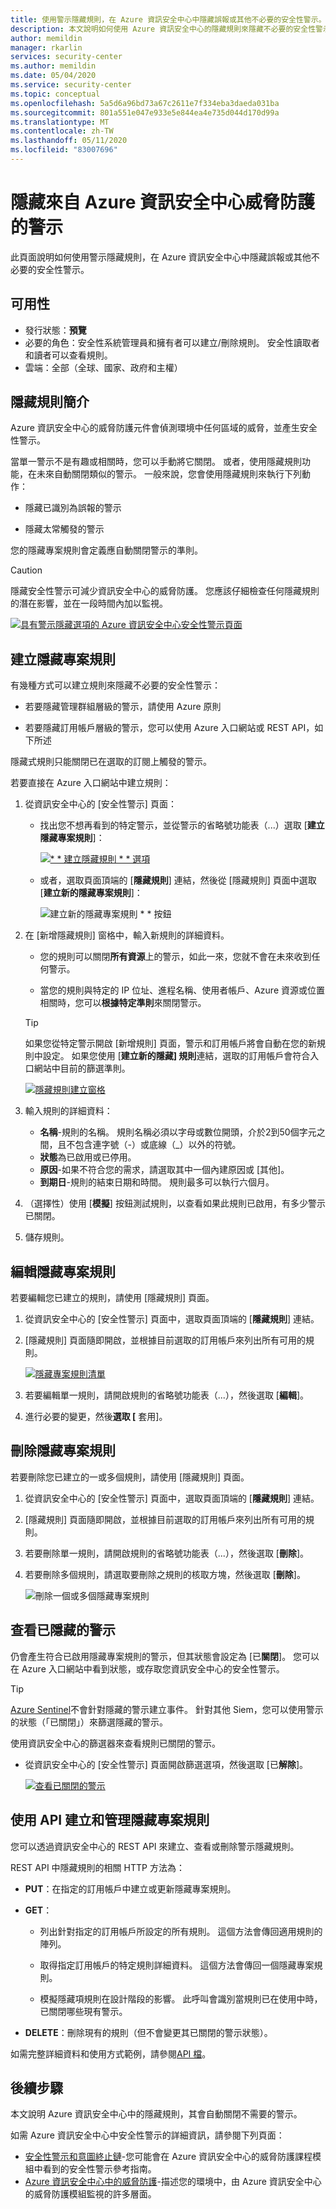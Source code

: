 ```yaml
---
title: 使用警示隱藏規則，在 Azure 資訊安全中心中隱藏誤報或其他不必要的安全性警示。
description: 本文說明如何使用 Azure 資訊安全中心的隱藏規則來隱藏不必要的安全性警示。
author: memildin
manager: rkarlin
services: security-center
ms.author: memildin
ms.date: 05/04/2020
ms.service: security-center
ms.topic: conceptual
ms.openlocfilehash: 5a5d6a96bd73a67c2611e7f334eba3daeda031ba
ms.sourcegitcommit: 801a551e047e933e5e844ea4e735d044d170d99a
ms.translationtype: MT
ms.contentlocale: zh-TW
ms.lasthandoff: 05/11/2020
ms.locfileid: "83007696"
---
```

# <a name="suppressing-alerts-from-azure-security-centers-threat-protection"></a>隱藏來自 Azure 資訊安全中心威脅防護的警示

此頁面說明如何使用警示隱藏規則，在 Azure 資訊安全中心中隱藏誤報或其他不必要的安全性警示。

## <a name="availability"></a>可用性

- 發行狀態：**預覽**
- 必要的角色：安全性系統管理員和擁有者可以建立/刪除規則。 安全性讀取者和讀者可以查看規則。
- 雲端：全部（全球、國家、政府和主權）


## <a name="introduction-to-suppression-rules"></a>隱藏規則簡介

Azure 資訊安全中心的威脅防護元件會偵測環境中任何區域的威脅，並產生安全性警示。

當單一警示不是有趣或相關時，您可以手動將它關閉。 或者，使用隱藏規則功能，在未來自動關閉類似的警示。 一般來說，您會使用隱藏規則來執行下列動作：

- 隱藏已識別為誤報的警示

- 隱藏太常觸發的警示

您的隱藏專案規則會定義應自動關閉警示的準則。

> [!CAUTION]
> 隱藏安全性警示可減少資訊安全中心的威脅防護。 您應該仔細檢查任何隱藏規則的潛在影響，並在一段時間內加以監視。

[![具有警示隱藏選項的 Azure 資訊安全中心安全性警示頁面](media/alerts-suppression-rules/alerts-screen-with-options.png)](media/alerts-suppression-rules/alerts-screen-with-options.png#lightbox)

## <a name="creating-a-suppression-rule"></a>建立隱藏專案規則

有幾種方式可以建立規則來隱藏不必要的安全性警示：

- 若要隱藏管理群組層級的警示，請使用 Azure 原則

- 若要隱藏訂用帳戶層級的警示，您可以使用 Azure 入口網站或 REST API，如下所述

隱藏式規則只能關閉已在選取的訂閱上觸發的警示。

若要直接在 Azure 入口網站中建立規則：

1. 從資訊安全中心的 [安全性警示] 頁面：

    - 找出您不想再看到的特定警示，並從警示的省略號功能表（...）選取 [**建立隱藏專案規則**]：

        [![* * 建立隱藏規則 * * 選項](media/alerts-suppression-rules/auto-dismiss-future-option.png)](media/alerts-suppression-rules/auto-dismiss-future-option.png#lightbox)

    - 或者，選取頁面頂端的 [**隱藏規則**] 連結，然後從 [隱藏規則] 頁面中選取 [**建立新的隱藏專案規則**]：

        ![建立新的隱藏專案規則 * * 按鈕](media/alerts-suppression-rules/create-new-suppression-rule.png)

1. 在 [新增隱藏規則] 窗格中，輸入新規則的詳細資料。

    - 您的規則可以關閉**所有資源**上的警示，如此一來，您就不會在未來收到任何警示。 
    
    - 當您的規則與特定的 IP 位址、進程名稱、使用者帳戶、Azure 資源或位置相關時，您可以**根據特定準則**來關閉警示。

    > [!TIP]
    > 如果您從特定警示開啟 [新增規則] 頁面，警示和訂用帳戶將會自動在您的新規則中設定。 如果您使用 [**建立新的隱藏] 規則**連結，選取的訂用帳戶會符合入口網站中目前的篩選準則。

    [![隱藏規則建立窗格](media/alerts-suppression-rules/new-suppression-rule-pane.png)](media/alerts-suppression-rules/new-suppression-rule-pane.png#lightbox)

1. 輸入規則的詳細資料：

    - **名稱**-規則的名稱。 規則名稱必須以字母或數位開頭，介於2到50個字元之間，且不包含連字號（-）或底線（_）以外的符號。 
    - **狀態**為已啟用或已停用。
    - **原因**-如果不符合您的需求，請選取其中一個內建原因或 [其他]。
    - **到期日**-規則的結束日期和時間。 規則最多可以執行六個月。

1. （選擇性）使用 [**模擬**] 按鈕測試規則，以查看如果此規則已啟用，有多少警示已關閉。

1. 儲存規則。 

## <a name="editing-suppression-rules"></a>編輯隱藏專案規則

若要編輯您已建立的規則，請使用 [隱藏規則] 頁面。

1. 從資訊安全中心的 [安全性警示] 頁面中，選取頁面頂端的 [**隱藏規則**] 連結。

1. [隱藏規則] 頁面隨即開啟，並根據目前選取的訂用帳戶來列出所有可用的規則。 

    [![隱藏專案規則清單](media/alerts-suppression-rules/suppression-rules-page.png)](media/alerts-suppression-rules/suppression-rules-page.png#lightbox)

1. 若要編輯單一規則，請開啟規則的省略號功能表（...），然後選取 [**編輯**]。

1. 進行必要的變更，然後**選取 [** 套用]。 

## <a name="deleting-suppression-rules"></a>刪除隱藏專案規則

若要刪除您已建立的一或多個規則，請使用 [隱藏規則] 頁面。

1. 從資訊安全中心的 [安全性警示] 頁面中，選取頁面頂端的 [**隱藏規則**] 連結。

1. [隱藏規則] 頁面隨即開啟，並根據目前選取的訂用帳戶來列出所有可用的規則。 

1. 若要刪除單一規則，請開啟規則的省略號功能表（...），然後選取 [**刪除**]。

1. 若要刪除多個規則，請選取要刪除之規則的核取方塊，然後選取 [**刪除**]。

    ![刪除一個或多個隱藏專案規則](media/alerts-suppression-rules/delete-multiple-alerts.png)

## <a name="viewing-alerts-that-have-been-suppressed"></a>查看已隱藏的警示

仍會產生符合已啟用隱藏專案規則的警示，但其狀態會設定為 [已**關閉**]。 您可以在 Azure 入口網站中看到狀態，或存取您資訊安全中心的安全性警示。 

> [!TIP]
> [Azure Sentinel](https://azure.microsoft.com/services/azure-sentinel/)不會針對隱藏的警示建立事件。 針對其他 Siem，您可以使用警示的狀態（「已關閉」）來篩選隱藏的警示。

使用資訊安全中心的篩選器來查看規則已關閉的警示。

* 從資訊安全中心的 [安全性警示] 頁面開啟篩選選項，然後選取 [已**解除**]。  

   [![查看已關閉的警示](media/alerts-suppression-rules/view-dismissed-alerts.png)](media/alerts-suppression-rules/view-dismissed-alerts.png#lightbox)


## <a name="using-the-api-to-create-and-manage-suppression-rules"></a>使用 API 建立和管理隱藏專案規則

您可以透過資訊安全中心的 REST API 來建立、查看或刪除警示隱藏規則。 

REST API 中隱藏規則的相關 HTTP 方法為：

- **PUT**：在指定的訂用帳戶中建立或更新隱藏專案規則。

- **GET**：

    - 列出針對指定的訂用帳戶所設定的所有規則。 這個方法會傳回適用規則的陣列。

    - 取得指定訂用帳戶的特定規則詳細資料。 這個方法會傳回一個隱藏專案規則。

    - 模擬隱藏項規則在設計階段的影響。 此呼叫會識別當規則已在使用中時，已關閉哪些現有警示。

- **DELETE**：刪除現有的規則（但不會變更其已關閉的警示狀態）。

如需完整詳細資料和使用方式範例，請參閱[API 檔](https://docs.microsoft.com/api/securitycenter/)。 


## <a name="next-steps"></a>後續步驟

本文說明 Azure 資訊安全中心中的隱藏規則，其會自動關閉不需要的警示。

如需 Azure 資訊安全中心中安全性警示的詳細資訊，請參閱下列頁面：

- [安全性警示和意圖終止鏈](alerts-reference.md)-您可能會在 Azure 資訊安全中心的威脅防護課程模組中看到的安全性警示參考指南。
- [Azure 資訊安全中心中的威脅防護](threat-protection.md)-描述您的環境中，由 Azure 資訊安全中心的威脅防護模組監視的許多層面。